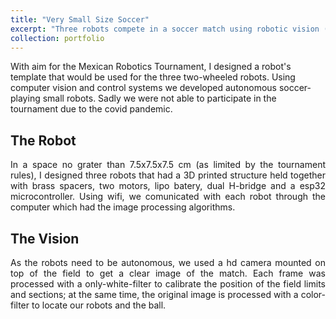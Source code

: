 ```yaml
---
title: "Very Small Size Soccer"
excerpt: "Three robots compete in a soccer match using robotic vision (2020). <br/><img src='/images/vsss.png'>"
collection: portfolio
---
```


With aim for the Mexican Robotics Tournament, I designed a robot's template that would be used for the three two-wheeled robots. Using computer vision and control systems we developed autonomous soccer-playing small robots. Sadly we were not able to participate in the tournament due to the covid pandemic. 

## The Robot

<p style='text-align: justify;'>
In a space no grater than 7.5x7.5x7.5 cm (as limited by the tournament rules), I designed three robots that had a 3D printed structure held together with brass spacers, two motors, lipo batery, dual H-bridge and a esp32 microcontroller. Using wifi, we comunicated with each robot through the computer which had the image processing algorithms.
</p>

## The Vision

<p style='text-align: justify;'>
As the robots need to be autonomous, we used a hd camera mounted on top of the field to get a clear image of the match. Each frame was processed with a only-white-filter to calibrate the position of the field limits and sections; at the same time, the original image is processed with a color-filter to locate our robots and the ball. 
</p>